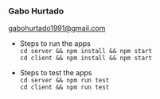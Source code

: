 ### Gabo Hurtado
[gabohurtado1991@gmail.com](mailto:gabohurtado1991@gmail.com)

  * Steps to run the apps  
    `cd server && npm install && npm start`  
    `cd client && npm install && npm start`  

  * Steps to test the apps  
    `cd server && npm run test`  
    `cd client && npm run test`